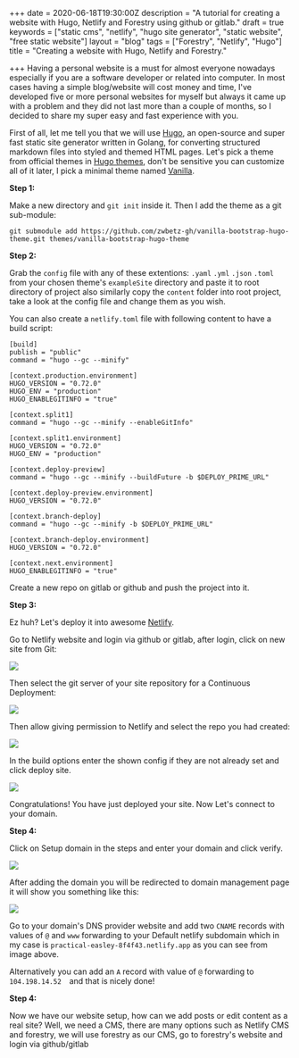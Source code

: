 +++
date = 2020-06-18T19:30:00Z
description = "A tutorial for creating a website with Hugo, Netlify and Forestry using github or gitlab."
draft = true
keywords = ["static cms", "netlify", "hugo site generator", "static website", "free static website"]
layout = "blog"
tags = ["Forestry", "Netlify", "Hugo"]
title = "Creating a website with Hugo, Netlify and Forestry."

+++
Having a personal website is a must for almost everyone nowadays especially if you are a software developer or related into computer. In most cases having a simple blog/website will cost money and time, I've developed five or more personal websites for myself but always it came up with a problem and they did not last more than a couple of months, so I decided to share my super easy and fast experience with you.

First of all, let me tell you that we will use [Hugo](https://gohugo.io/ "Hugo"), an open-source and super fast static site generator written in Golang, for converting structured markdown files into styled and themed HTML pages. Let's pick a theme from official themes in [Hugo themes](https://themes.gohugo.io/ "themes"), don't be sensitive you can customize all of it later, I pick a minimal theme named [Vanilla](https://themes.gohugo.io/vanilla-bootstrap-hugo-theme/ "Vanilla bootstrap theme").

**Step 1:**

Make a new directory and `git init` inside it. Then I add the theme as a git sub-module:

    git submodule add https://github.com/zwbetz-gh/vanilla-bootstrap-hugo-theme.git themes/vanilla-bootstrap-hugo-theme

**Step 2:**

Grab the `config` file with any of these extentions:  `.yaml` `.yml` `.json` `.toml`  from your chosen theme's `exampleSite` directory and paste it to root directory of project also similarly copy the `content` folder into root project, take a look at the config file and change them as you wish.

You can also create a `netlify.toml` file with following content to have a build script:

    [build]
    publish = "public"
    command = "hugo --gc --minify"
    
    [context.production.environment]
    HUGO_VERSION = "0.72.0"
    HUGO_ENV = "production"
    HUGO_ENABLEGITINFO = "true"
    
    [context.split1]
    command = "hugo --gc --minify --enableGitInfo"
    
    [context.split1.environment]
    HUGO_VERSION = "0.72.0"
    HUGO_ENV = "production"
    
    [context.deploy-preview]
    command = "hugo --gc --minify --buildFuture -b $DEPLOY_PRIME_URL"
    
    [context.deploy-preview.environment]
    HUGO_VERSION = "0.72.0"
    
    [context.branch-deploy]
    command = "hugo --gc --minify -b $DEPLOY_PRIME_URL"
    
    [context.branch-deploy.environment]
    HUGO_VERSION = "0.72.0"
    
    [context.next.environment]
    HUGO_ENABLEGITINFO = "true"

Create a new repo on gitlab or github and push the project into it.

**Step 3:**

Ez huh? Let's deploy it into awesome [Netlify](https://app.netlify.com "Netlify PaaS").

Go to Netlify website and login via github or gitlab, after login, click on new site from Git:

![](/uploads/netlify-new-site-from-git.jpg)

Then select the git server of your site repository for a Continuous Deployment:

![](/uploads/netlify-create-new-site.jpg)

Then allow giving permission to Netlify and select the repo you had created:

![](/uploads/netlify-pick-repo.jpg)

In the build options enter the shown config if they are not already set and click deploy site.

![](/uploads/netlify-build-settings.jpg)

Congratulations! You have just deployed your site. Now Let's connect to your domain.

**Step 4:**

Click on Setup domain in the steps and enter your domain and click verify.

![](/uploads/netlify-setup-domain-step2.jpg)

After adding the domain you will be redirected to domain management page it will show you something like this:

![](/uploads/netlify-domains.jpg)

Go to your domain's DNS provider website and add two `CNAME` records with values of `@` and `www` forwarding to your Default netlify subdomain which in my case is `practical-easley-8f4f43.netlify.app` as you can see from image above.

Alternatively you can add an `A` record with value of `@` forwarding to `104.198.14.52  `and that is nicely done!

**Step 4:**

Now we have our website setup, how can we add posts or edit content as a real site? Well, we  need a CMS, there are many options such as Netlify CMS and forestry, we will use forestry as  our CMS, go to forestry's website and login via github/gitlab 